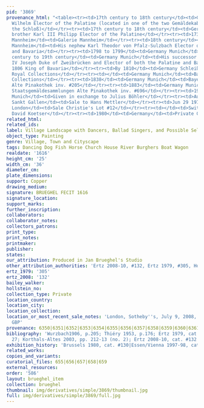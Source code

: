 ```yaml
---
pid: '3869'
provenance_html: "<table><tr><td>17th century to 18th century</td><td>Germany Düsseldorf</td><td>Johann
  Wilhelm Elector of the Palatine (located in one of the two Gemäldekabinetten in
  the Schloß)</td></tr><tr><td>17th century to 18th century</td><td>Germany Düsseldorf</td><td>His
  brother Karl III Philipp Elector of the Palatine</td></tr><tr><td>1730</td><td>Germany
  Mannheim</td><td>Galerie Mannheim</td></tr><tr><td>18th century</td><td>Germany
  Mannheim</td><td>His nephew Karl Theodor von Pfalz-Sulzbach Elector of the Palatine
  and Bavaria</td></tr><tr><td>1798 to 1799</td><td>Germany Munich</td><td></td></tr><tr><td>18th
  century to 19th century</td><td>Germany Munich</td><td>His successor Maximilian
  IV Joseph Duke of Zweibrücken and Elector of both the Palatine and Bavaria and from
  1806 King of Bavaria</td></tr><tr><td>By 1810</td><td>Germany Schleißheim</td><td>Bavarian
  Royal Collections</td></tr><tr><td></td><td>Germany Munich</td><td>Bavarian Royal
  Collections</td></tr><tr><td>1838</td><td>Germany Munich</td><td>Bayerische Staatsgemäldesammlungen
  Alte Pinakothek inv. #205</td></tr><tr><td>1883</td><td>Germany Munich</td><td>Bayerische
  Staatsgemäldesammlungen Alte Pinakothek inv. #696</td></tr><tr><td>1923</td><td>Germany
  Munich</td><td>Given in exchange to Julius Böhler</td></tr><tr><td>Aug 1923</td><td>Switzerland
  Sankt Gallen</td><td>Sale to Hans Mettler</td></tr><tr><td>Jun 29 1979</td><td>England
  London</td><td>Sale Christie's Lot #12</td></tr><tr><td></td><td>Switzerland Zürich</td><td>Gallery
  David Koetser</td></tr><tr><td>1980</td><td>Germany</td><td>Private Collection</td></tr></table>"
related_html: 
related_ids: 
label: Village Landscape with Dancers, Ballad Singers, and Possible Self Portrait
object_type: Painting
genre: Village, Town and Cityscape
tags: Dancing Dog Fish Horse Church House River Burghers Boat Wagon
realdate: '1616'
height_cm: '25'
width_cm: '36'
diameter_cm: 
plate_dimensions: 
support: Copper
drawing_medium: 
signature: BRUEGHEL FECIT 1616
signature_location: 
support_marks: 
further_inscription: 
collaborators: 
collaborator_notes: 
collectors_patrons: 
print_type: 
print_notes: 
printmaker: 
publisher: 
states: 
our_attribution: Produced in Jan Brueghel's Studio
other_attribution_authorities: 'Ertz 2008-10, #132, Ertz 1979, #305, Honig database'
ertz_1979: '305'
ertz_2008: '132'
bailey_walker: 
hollstein_no: 
collection_type: Private
location_country: 
location_city: 
location_collection: 
location_or_most_recent_sale_notes: 'London, Sotheby''s, July 9, 2008, #19 for 3,513,250
  GBP'
provenance: 6350|6351|6352|6353|6354|6355|6356|6357|6358|6359|6360|6361|6362|6363|6364
bibliography: 'Wurzbach1906, p.205; Thiéry 1953, p.176; Ertz 1979, cat. #305, fig.
  27; Korthals-Altes 2003, pp. 212-13 (no. 2); Ertz 2008-10, cat. #132'
exhibition_history: 'Brussels 1980, cat. #130|Essen/Vienna 1997-98, cat. #63'
related_works: 
copies_and_variants: 
curatorial_files: 655|656|657|658|659
external_resources: 
order: '586'
layout: brueghel_item
collection: brueghel
thumbnail: img/derivatives/simple/3869/thumbnail.jpg
full: img/derivatives/simple/3869/full.jpg
---
```

